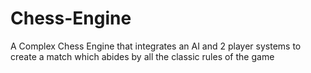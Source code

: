 # Chess-Engine
A Complex Chess Engine that integrates an AI and 2 player systems to create a match which abides by all the classic rules of the game
